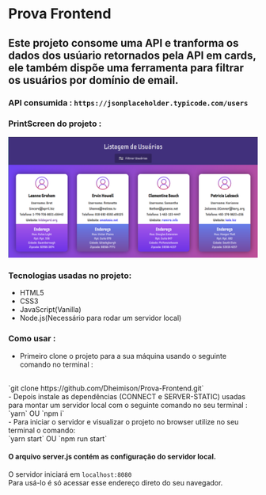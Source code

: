 # Prova Frontend
## Este projeto consome uma API e tranforma os dados dos usúario retornados pela API em cards, ele também dispõe uma ferramenta para filtrar os usuários por domínio de email.

### API consumida : `https://jsonplaceholder.typicode.com/users`

### PrintScreen do projeto :
![Homepage](./img/Homepage.png)

### Tecnologias usadas no projeto:
- HTML5
- CSS3
- JavaScript(Vanilla)
- Node.js(Necessário para rodar um servidor local)

### Como usar :

 - Primeiro clone o projeto para a sua máquina usando o seguinte comando no terminal :
 <br>
 `git clone https://github.com/Dheimison/Prova-Frontend.git`
 <br>
 - Depois instale as dependências (CONNECT e SERVER-STATIC) usadas para montar um servidor local com o seguinte comando no seu terminal :
 <br>
 `yarn` OU `npm i`
 <br>
 - Para iniciar o servidor e visualizar o projeto no browser utilize no seu terminal o comando:
 <br>
 `yarn start` OU `npm run start`
 <br>

 #### O arquivo server.js contém as configuração do servidor local.
 O servidor iniciará em `localhost:8080` 
 <br>
 Para usá-lo é só acessar esse endereço direto do seu navegador.